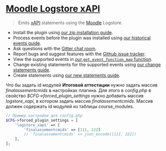 # [Moodle Logstore xAPI](https://moodle.org/plugins/view/logstore_xapi)
> Emits [xAPI](https://github.com/adlnet/xAPI-Spec/blob/master/xAPI.md) statements using the [Moodle](https://moodle.org/) Logstore.

- Install the plugin using [our zip installation guide](/docs/install-with-zip.md).
- Process events before the plugin was installed using [our historical events guide](/docs/historical-events.md).
- Ask questions with the [Gitter chat room](https://gitter.im/LearningLocker/learninglocker).
- Report bugs and suggest features with the [Github issue tracker](https://github.com/xAPI-vle/moodle-logstore_xapi/issues).
- View the supported events in [our `get_event_function_map` function](/src/transformer/get_event_function_map.php).
- Change existing statements for the supported events using [our change statements guide](/docs/change-statements.md).
- Create statements using [our new statements guide](/docs/new-statements.md).


Что бы задать id модулей **Итоговой аттестации** нужно задать массив *finalassementcmids* в настройках плагина.
Для этого в *config.php* в свойство *$CFG->forced_plugin_settings* нужно добавить массив *logstore_xapi*, в котором задать массив *finalassementcmids*.
Массив должен содержать id модулей из таблицы course_modules.
```php
// Пример настройки для config.php
$CFG->forced_plugin_settings = [
    'logstore_xapi' => [
        'finalassementcmids' => [111, 222]
        // 'finalassementcmids' => json_encode([111, 222])
    ],
];

```